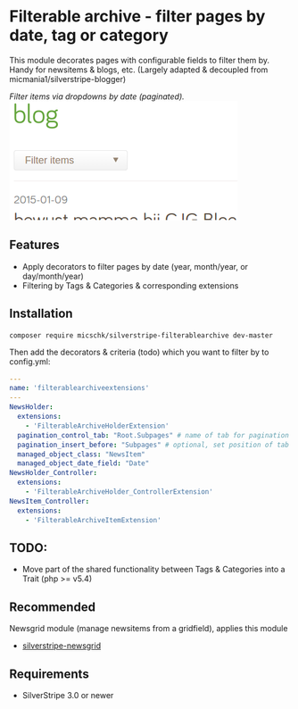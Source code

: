 Filterable archive - filter pages by date, tag or category
==========================================================

This module decorates pages with configurable fields to filter them by. Handy for newsitems & blogs, etc.
(Largely adapted & decoupled from micmania1/silverstripe-blogger)

*Filter items via dropdowns by date (paginated).*
![](images/screenshots/filter.png)


## Features

* Apply decorators to filter pages by date (year, month/year, or day/month/year)
* Filtering by Tags & Categories & corresponding extensions


## Installation

```
composer require micschk/silverstripe-filterablearchive dev-master
```

Then add the decorators & criteria (todo) which you want to filter by to config.yml:

```yaml
---
name: 'filterablearchiveextensions'
---
NewsHolder:
  extensions:
    - 'FilterableArchiveHolderExtension'
  pagination_control_tab: "Root.Subpages" # name of tab for pagination settings, defaults to "Root.Main"
  pagination_insert_before: "Subpages" # optional, set position of tab
  managed_object_class: "NewsItem"
  managed_object_date_field: "Date"
NewsHolder_Controller:
  extensions:
    - 'FilterableArchiveHolder_ControllerExtension'
NewsItem_Controller:
  extensions:
    - 'FilterableArchiveItemExtension'
```

## TODO:
* Move part of the shared functionality between Tags & Categories into a Trait (php >= v5.4)

## Recommended

Newsgrid module (manage newsitems from a gridfield), applies this module
* [silverstripe-newsgrid](https://github.com/micschk/silverstripe-newsgrid)


## Requirements

* SilverStripe 3.0 or newer
